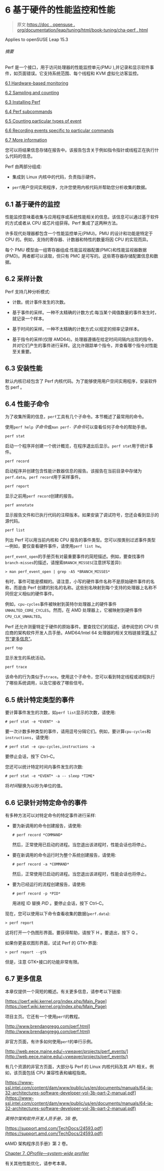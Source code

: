 # 6 基于硬件的性能监控和性能

> 原文:[https://doc . opensuse . org/documentation/leap/tuning/html/book-tuning/cha-perf . html](https://doc.opensuse.org/documentation/leap/tuning/html/book-tuning/cha-perf.html)

Applies to openSUSE Leap 15.3

###### 摘要

Perf 是一个接口，用于访问处理器的性能监控单元(PMU ),并记录和显示软件事件，如页面错误。它支持系统范围、每个线程和 KVM 虚拟化访客监控。

[6.1 Hardware-based monitoring](cha-perf.html#sec-perf-concept)

[6.2 Sampling and counting](cha-perf.html#sec-perf-sample-count)

[6.3 Installing Perf](cha-perf.html#sec-perf-install)

[6.4 Perf subcommands](cha-perf.html#sec-perf-subcommand)

[6.5 Counting particular types of event](cha-perf.html#sec-perf-event)

[6.6 Recording events specific to particular commands](cha-perf.html#sec-perf-command)

[6.7 More information](cha-perf.html#sec-perf-more)

您可以将结果信息存储在报告中。该报告包含关于例如指令指针或线程正在执行什么代码的信息。

Perf 由两部分组成:

*   集成到 Linux 内核中的代码，负责指示硬件。

*   `perf`用户空间实用程序，允许您使用内核代码并帮助您分析收集的数据。

## 6.1 基于硬件的监控

性能监控意味着收集与应用程序或系统性能相关的信息。该信息可以通过基于软件的方式或者从 CPU 或芯片组获得。Perf 集成了这两种方法。

许多现代处理器都包含一个性能监控单元(PMU)。PMU 的设计和功能是特定于 CPU 的。例如，支持的寄存器、计数器和特性的数量将因 CPU 的实现而异。

每个 PMU 模型由一组寄存器组成:性能监视器配置(PMC)和性能监视器数据(PMD)。两者都可以读取，但只有 PMC 是可写的。这些寄存器存储配置信息和数据。

## 6.2 采样计数

Perf 支持几种分析模式:

*   计数。统计事件发生的次数。

*   基于事件的采样。一种不太精确的计数方式:每当某个阈值数量的事件发生时，就记录一个样本。

*   基于时间的采样。一种不太精确的计数方式:以规定的频率记录样本。

*   基于指令的采样(仅限 AMD64)。处理器遵循在给定时间间隔内出现的指令，并对它们产生的事件进行采样。这允许跟踪单个指令，并查看哪个指令对性能至关重要。

## 6.3 安装性能

默认内核已经包含了 Perf 内核代码。为了能够使用用户空间实用程序，安装软件包 perf 。

## 6.4 性能子命令

为了收集所需的信息，`perf`工具有几个子命令。本节概述了最常用的命令。

使用`perf help` *子命令*或`man perf-` *子命令*可以查看任何子命令的帮助手册。

`perf stat`

启动一个程序并创建一个统计概览，在程序退出后显示。`perf stat`用于统计事件。

`perf record`

启动程序并创建包含性能计数器信息的报告。该报告在当前目录中存储为`perf.data`。`perf record`用于采样事件。

`perf report`

显示之前用`perf record`创建的报告。

`perf annotate`

显示报告文件和已执行代码的注释版本。如果安装了调试符号，您还会看到显示的源代码。

`perf list`

列出 Perf 可以用当前内核和 CPU 报告的事件类型。您可以按类别过滤事件类型—例如，要仅查看硬件事件，请使用`perf list hw`。

`perf_event_open`的手册页有对最重要事件的简短描述。例如，要查找事件`branch-misses`的描述，请搜索`BRANCH_MISSES`(注意拼写差异):

```
> man perf_event_open | grep -A5 *BRANCH_MISSES*
```

有时，事件可能是模糊的。请注意，小写的硬件事件名称不是原始硬件事件的名称，而是由 Perf 创建的别名的名称。这些别名映射到每个支持的处理器上名称不同但定义相似的硬件事件。

例如，`cpu-cycles`事件被映射到英特尔处理器上的硬件事件`UNHALTED_CORE_CYCLES`。然而，在 AMD 处理器上，它被映射到硬件事件`CPU_CLK_UNHALTED`。

Perf 还允许测量特定于硬件的原始事件。要查找它们的描述，请参阅您的 CPU 供应商的架构软件开发人员手册。AMD64/Intel 64 处理器的相关文档链接至[第 6.7 节“更多信息”](cha-perf.html#sec-perf-more "6.7. More information")。

`perf top`

显示发生的系统活动。

`perf trace`

该命令的行为类似于`strace`。使用这个子命令，您可以看到特定线程或进程执行了哪些系统调用，以及它接收了哪些信号。

## 6.5 统计特定类型的事件

要计算事件发生的次数，如`perf list`显示的次数，请使用:

```
# perf stat -e *EVENT* -a
```

要一次计数多种类型的事件，请用逗号分隔它们。例如，要计算`cpu-cycles`和`instructions`，请使用:

```
# perf stat -e cpu-cycles,instructions -a
```

要停止会话，按下 Ctrl–C。

您还可以统计特定时间内事件发生的次数:

```
# perf stat -e *EVENT* -a -- sleep *TIME*
```

将*时间*替换为以秒为单位的值。

## 6.6 记录针对特定命令的事件

有多种方法可以对特定命令的特定事件进行采样:

*   要为新调用的命令创建报告，请使用:

    ```
    # perf record *COMMAND*
    ```

    然后，正常使用已启动的进程。当您退出该进程时，性能会话也将停止。

*   要在新调用的命令运行时为整个系统创建报告，请使用:

    ```
    # perf record -a *COMMAND*
    ```

    然后，正常使用已启动的进程。当您退出该进程时，性能会话也将停止。

*   要为已经运行的流程创建报告，请使用:

    ```
    # perf record -p *PID*
    ```

    用进程 ID 替换 *PID* 。要停止会话，按下 Ctrl–C。

现在，您可以使用以下命令查看收集的数据(`perf.data`):

```
> perf report
```

这将打开一个伪图形界面。要获得帮助，请按下 H 。要退出，按下 Q 。

如果你更喜欢图形界面，试试 Perf 的 GTK+界面:

```
> perf report --gtk
```

但是，注意 GTK+接口的功能非常有限。

## 6.7 更多信息

本章仅提供一个简短的概述。有关更多信息，请参考以下链接:

[https://perf.wiki.kernel.org/index.php/Main_Page](https://perf.wiki.kernel.org/index.php/Main_Page)

项目主页。它还有一个使用`perf`的教程。

[http://www.brendangregg.com/perf.html](http://www.brendangregg.com/perf.html)

非官方页面，有许多如何使用`perf`的单行示例。

[http://web.eece.maine.edu/~vweaver/projects/perf_events/](http://web.eece.maine.edu/~vweaver/projects/perf_events/)

有几个资源的非官方页面，大部分与 Perf 的 Linux 内核代码及其 API 相关。例如，该页面包括 CPU 兼容性表和编程指南。

[https://www-ssl.intel.com/content/dam/www/public/us/en/documents/manuals/64-ia-32-architectures-software-developer-vol-3b-part-2-manual.pdf](https://www-ssl.intel.com/content/dam/www/public/us/en/documents/manuals/64-ia-32-architectures-software-developer-vol-3b-part-2-manual.pdf)

*英特尔架构软件开发人员手册，3B 卷*。

[https://support.amd.com/TechDocs/24593.pdf](https://support.amd.com/TechDocs/24593.pdf)

《AMD 架构程序员手册》第 2 卷。

[Chapter 7, *OProfile—system-wide profiler*](cha-tuning-oprofile.html "Chapter 7. OProfile—system-wide profiler")

有关其他性能优化，请参考本章。